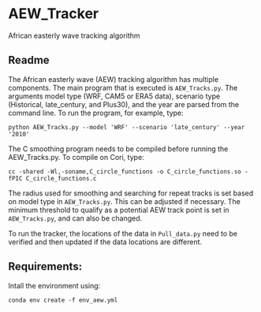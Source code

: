 # AEW_Tracker
African easterly wave tracking algorithm

## Readme

The African easterly wave (AEW) tracking algorithm has multiple components. The main program that is executed is `AEW_Tracks.py`. The arguments model type (WRF, CAM5 or ERA5 data), scenario type (Historical, late_century, and Plus30), and the year are parsed from the command line. To run the program, for example, type:
```
python AEW_Tracks.py --model 'WRF' --scenario 'late_century' --year '2010'
```

The C smoothing program needs to be compiled before running the AEW_Tracks.py. To compile on Cori, type: 

```
cc -shared -Wl,-soname,C_circle_functions -o C_circle_functions.so -fPIC C_circle_functions.c
```

The radius used for smoothing and searching for repeat tracks is set based on model type in `AEW_Tracks.py`. This can be adjusted if necessary. The minimum threshold to qualify as a potential AEW track point is set in `AEW_Tracks.py`, and can also be changed. 

To run the tracker, the locations of the data in `Pull_data.py` need to be verified and then updated if the data locations are different.


## Requirements:

Intall the environment using:
```
conda env create -f env_aew.yml
```